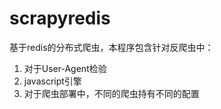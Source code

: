 # scrapyredis

基于redis的分布式爬虫，本程序包含针对反爬虫中：
1. 对于User-Agent检验
2. javascript引擎
3. 对于爬虫部署中，不同的爬虫持有不同的配置
